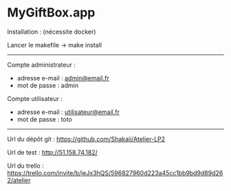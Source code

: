 # MyGiftBox.app

Installation : (nécessite docker)

Lancer le makefile -> make install

---

Compte administrateur : 
- adresse e-mail : admin@email.fr
- mot de passe : admin

Compte utilisateur :
- adresse e-mail : utilisateur@email.fr
- mot de passe : toto

---

Url du dépôt git : https://github.com/Shakaii/Atelier-LP2

Url de test : http://51.158.74.182/

Url du trello : https://trello.com/invite/b/jeJx3hQS/596827960d223a45cc1bb9bd9d89d262/atelier

